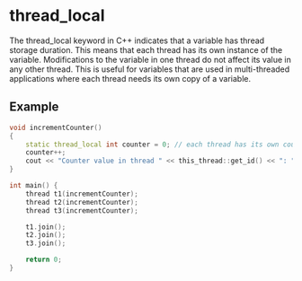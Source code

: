 # thread_local

The thread_local keyword in C++ indicates that a variable has thread storage duration. This means that each thread has its own instance of the variable. Modifications to the variable in one thread do not affect its value in any other thread. This is useful for variables that are used in multi-threaded applications where each thread needs its own copy of a variable.

## Example
```cpp
void incrementCounter()
{
    static thread_local int counter = 0; // each thread has its own counter
    counter++;
    cout << "Counter value in thread " << this_thread::get_id() << ": " << counter << endl;
}

int main() {
    thread t1(incrementCounter);
    thread t2(incrementCounter);
    thread t3(incrementCounter);

    t1.join();
    t2.join();
    t3.join();

    return 0;
}
```
